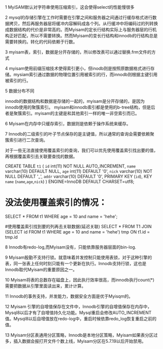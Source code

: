 1  MyiSAM默认对字符串使用压缩索引，这会使得select的性能慢很多

2  mysql的存储引擎在工作时需要在引擎之间和服务器之间通过行缓存格式进行数据拷贝，然后再服务器层将缓冲内容解码成各个列。从行缓冲中将编码过的列转换成数据结构的代价是非常高的。而Myisam的定长行结构实际上与服务器层的行机构正好匹配，所以不需要转换。然而Myisam的变长行结构和innodb的行结构总是需要转换的。转化的代码依赖于行数。

3  myisam表，索引，数据是分开存储的，所以修改表可以通过替换.frm文件的方式

4  myisam使用前缀压缩技术使得索引更小，但inodb则是按照原数据格式进行存储。mysiam索引通过数据的物理位置引用被索引的行，而innodb则根据主键引用被索引的行。

5 数据分布不同

  innodb的数据结构和数据是存储的一起的，myisam是分开存储的，是因为innodb使用的聚簇索引。
  myisam和innodb索引都是使用的b-tree结构，但是后者是聚簇索引。myisam的主键是和其他索引一样的唯一非空索引而已。

6 Myisam在内存中只缓存索引，数据则是依赖于操作系统来缓存。

7 Innodb的二级索引的叶子节点保存的是主键值，所以通常的查询会需要依赖聚簇索引进行二次查询。

对于一些无法直接使用覆盖索引的查询，我们可以优先使用覆盖索引找出要的值，再根据覆盖索引去关联要查找的数据。

CREATE TABLE `t1` (
  `id` int(11) NOT NULL AUTO_INCREMENT,
  `name` varchar(10) DEFAULT NULL,
  `age` int(11) DEFAULT '0',
  `nick` varchar(10) NOT NULL DEFAULT '_',
  `addr` varchar(10) DEFAULT '0',
  PRIMARY KEY (`id`),
  KEY `name` (`name`,`age`,`nick`)
) ENGINE=InnoDB DEFAULT CHARSET=utf8;

# 没法使用覆盖索引的情况：
SELECT * FROM t1 WHERE age = 10 and name = 'hehe';

#使用覆盖索引找到要的列再去关联数据(延迟关联)
SELECT * FROM T1 JOIN (SELECT id FROM t1 WHERE age = 10 and name = 'hehe') tmp ON t1.id = tmp.id

8 Innodb有redo-log,而Myisam没有，只能依靠服务器层面的bin-log.

9 Myisam殷勤不支持行锁。就意味着并发控制只能使用表锁，对于这种引擎的表，同一张表上任何时刻只能有一个更新在执行。Innodb支持行锁，这也是Innodb取代Myisam的重要原因之一。

10 Myisam将表的总数存在磁盘上，因此执行效率很高，而innodb执行count(*)需要把数据从引擎里面读出来，累计计算。

11 Innodb的事务支持，并发能力，数据安全方面是优于Myisqm的。

12 Myisam 引擎的自增值保存在文件中，Innodb引擎的自增值保存在内存中，Mysql8以后才有了自增值持久化功能。Mysql重启会修改AUTO_INCREMENT值。Mysql8以后自增值放在redo-log中，重启时候依靠redo_log恢复重启之前的值。

13 Myisam分区表通用分区策略，Innodb是本地分区策略，Myisam如果表分区过多，插入数据会报打开文件个数上线，Myisam分区在5.7.19以后开始禁用。